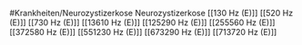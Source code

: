 #Krankheiten/Neurozystizerkose
Neurozystizerkose
[[130 Hz (E)]]
[[520 Hz (E)]]
[[730 Hz (E)]]
[[13610 Hz (E)]]
[[125290 Hz (E)]]
[[255560 Hz (E)]]
[[372580 Hz (E)]]
[[551230 Hz (E)]]
[[673290 Hz (E)]]
[[713720 Hz (E)]]